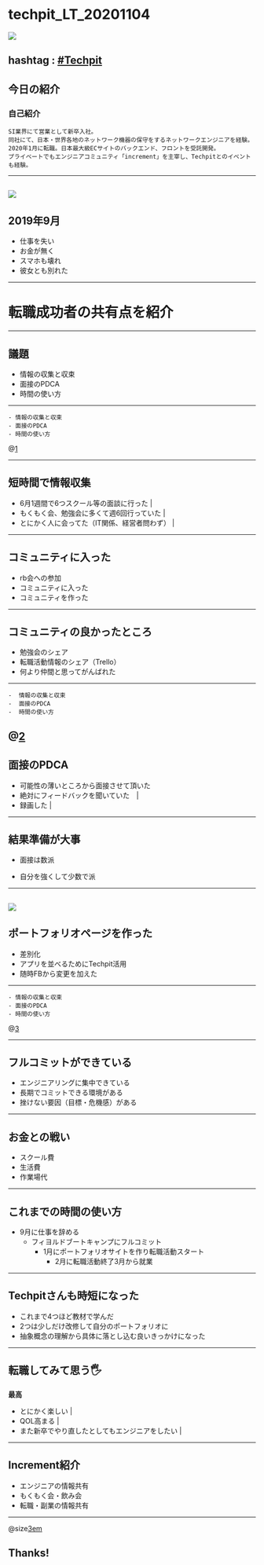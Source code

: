 #  techpit_LT_20201104

![](https://avatars1.githubusercontent.com/u/45118406?s=100&u=7a8a177afc05cd1abd42bbe0b4bc53fdf4d56afa&v=4)

hashtag : [#Techpit](https://twitter.com/intent/tweet?text=&hashtags=Techpit)
---
## 今日の紹介

### 自己紹介
```
SI業界にて営業として新卒入社。
同社にて、日本・世界各地のネットワーク機器の保守をするネットワークエンジニアを経験。
2020年1月に転職。日本最大級ECサイトのバックエンド、フロントを受託開発。
プライベートでもエンジニアコミュニティ「increment」を主宰し、Techpitとのイベントも経験。
```
---
![](https://cdn.clipkit.co/tenants/591/item_images/images/000/015/585/large/ccee50af-a225-4827-a493-926f9a2f6326.png?1603420305)
---
## 2019年9月
- 仕事を失い
- お金が無く
- スマホも壊れ
- 彼女とも別れた
---
# 転職成功者の共有点を紹介

---
## 議題

- 情報の収集と収束
- 面接のPDCA
- 時間の使い方

---
```
- 情報の収集と収束
- 面接のPDCA
- 時間の使い方
```
@[1]()

---
## 短時間で情報収集
- 6月1週間で6つスクール等の面談に行った |
- もくもく会、勉強会に多くて週6回行っていた |
- とにかく人に会ってた（IT関係、経営者問わず） |
---
## コミュニティに入った
- rb会への参加
- コミュニティに入った
- コミュニティを作った
---
## コミュニティの良かったところ
- 勉強会のシェア
- 転職活動情報のシェア（Trello）
- 何より仲間と思ってがんばれた
---
```
-  情報の収集と収束
-  面接のPDCA
-  時間の使い方
```
@[2]()
---
## 面接のPDCA
- 可能性の薄いところから面接させて頂いた
- 絶対にフィードバックを聞いていた　|
- 録画した |
---
## 結果準備が大事
- 面接は数派

- 自分を強くして少数で派
---
![](https://i.gyazo.com/da369ef9d418d939bcdab7a6cbd0fdae.png)
---

## ポートフォリオページを作った
- 差別化
- アプリを並べるためにTechpit活用
- 随時FBから変更を加えた

---

```
- 情報の収集と収束
- 面接のPDCA
- 時間の使い方
```
@[3]()

---
## フルコミットができている
- エンジニアリングに集中できている
- 長期でコミットできる環境がある
- 挫けない要因（目標・危機感）がある
---
## お金との戦い
- スクール費
- 生活費
- 作業場代
---
## これまでの時間の使い方
- 9月に仕事を辞める
  - フィヨルドブートキャンプにフルコミット
    - 1月にポートフォリオサイトを作り転職活動スタート
      - 2月に転職活動終了3月から就業
---
## Techpitさんも時短になった
- これまで4つほど教材で学んだ
- 2つは少しだけ改修して自分のポートフォリオに
- 抽象概念の理解から具体に落とし込む良いきっかけになった
---
## 転職してみて思う🖐

**最高**
- とにかく楽しい |
- QOL高まる |
- また新卒でやり直したとしてもエンジニアをしたい |
---
## Increment紹介
- エンジニアの情報共有
- もくもく会・飲み会
- 転職・副業の情報共有

---

@size[3em](🍷)

## Thanks!


